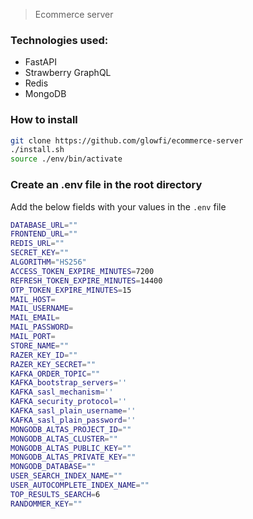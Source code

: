 > Ecommerce server

### Technologies used:

-   FastAPI
-   Strawberry GraphQL
-   Redis
-   MongoDB

### How to install

```sh
git clone https://github.com/glowfi/ecommerce-server
./install.sh
source ./env/bin/activate
```

### Create an .env file in the root directory

Add the below fields with your values in the `.env` file

```sh
DATABASE_URL=""
FRONTEND_URL=""
REDIS_URL=""
SECRET_KEY=""
ALGORITHM="HS256"
ACCESS_TOKEN_EXPIRE_MINUTES=7200
REFRESH_TOKEN_EXPIRE_MINUTES=14400
OTP_TOKEN_EXPIRE_MINUTES=15
MAIL_HOST=
MAIL_USERNAME=
MAIL_EMAIL=
MAIL_PASSWORD=
MAIL_PORT=
STORE_NAME=""
RAZER_KEY_ID=""
RAZER_KEY_SECRET=""
KAFKA_ORDER_TOPIC=""
KAFKA_bootstrap_servers=''
KAFKA_sasl_mechanism=''
KAFKA_security_protocol=''
KAFKA_sasl_plain_username=''
KAFKA_sasl_plain_password=''
MONGODB_ALTAS_PROJECT_ID=""
MONGODB_ALTAS_CLUSTER=""
MONGODB_ALTAS_PUBLIC_KEY=""
MONGODB_ALTAS_PRIVATE_KEY=""
MONGODB_DATABASE=""
USER_SEARCH_INDEX_NAME=""
USER_AUTOCOMPLETE_INDEX_NAME=""
TOP_RESULTS_SEARCH=6
RANDOMMER_KEY=""
```
